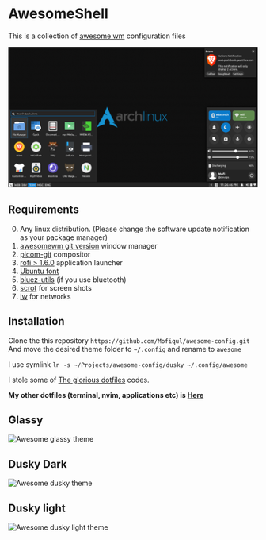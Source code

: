 # AwesomeShell

This is a collection of [awesome wm](https://awesomewm.org/) configuration files

![Screen shot](./screen-shots/2.png)

## Requirements
0. Any linux distribution. (Please change the software update notification as your package manager)
1. [awesomewm git version](https://awesomewm.org/)  window manager
2. [picom-git](https://github.com/yshui/picom)  compositor
3. [rofi > 1.6.0](https://github.com/davatorium/rofi)  application launcher
4. [Ubuntu font](https://archlinux.org/packages/community/any/ttf-ubuntu-font-family/)
5. [bluez-utils](https://archlinux.org/packages/extra/x86_64/bluez-utils/) (if you use bluetooth)
6. [scrot](https://archlinux.org/packages/community/x86_64/scrot/) for screen shots
7. [iw](https://archlinux.org/packages/core/x86_64/iw/) for networks

## Installation
Clone the this repository
```https://github.com/Mofiqul/awesome-config.git```
And move the desired theme folder to `~/.config` and rename to `awesome`

I use symlink `ln -s ~/Projects/awesome-config/dusky ~/.config/awesome`

I stole some of [The glorious dotfiles](https://github.com/manilarome/the-glorious-dotfiles) codes. 

**My other dotfiles (terminal, nvim, applications etc) is [Here](https://github.com/Mofiqul/Dotfiles)**

## Glassy
![Awesome glassy theme](./screen-shots/glassy.png)

## Dusky Dark 
![Awesome dusky theme](./screen-shots/dusky-dark.png)

## Dusky light
![Awesome dusky light theme](./screen-shots/dusky-light.png)
